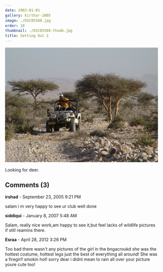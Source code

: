 ```yaml
---
date: 2003-01-01
gallery: kirthar-2005
image: ./DSC05588.jpg
order: 10
thumbnail: ./DSC05588-thumb.jpg
title: Setting Out 2
---
```


![Setting Out 2](./DSC05588.jpg)

Looking for deer.

<div id="comments">

## Comments (3)

<div id="comment">

**irshad** - September 23, 2005  9:21 PM

salam i m very happy to see ur club well done

</div>

<div id="comment">

**siddiqui** - January  8, 2007  5:48 AM

Salam, really nice work,am happy to see it,but feel lacks of wildlife pictures if still reamins there.

</div>

<div id="comment">

**Esraa** - April 28, 2012  3:26 PM

Too bad there wasn't any pictures of the girl in the bngacroukd she was the hottest costume, hottest legs just the best of everything all around! She was a firegirl! smokin hot! sorry dear i didnt mean to rain all over your picture youre cute too!

</div>

</div>